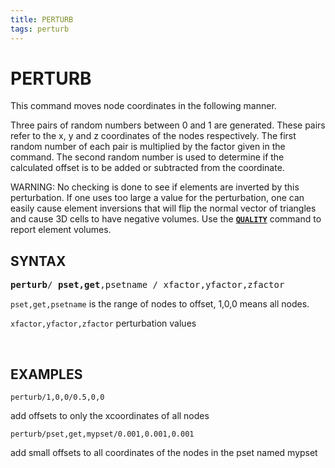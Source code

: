 ```yaml
---
title: PERTURB
tags: perturb
--- 
```


# PERTURB

This command moves node coordinates in the following manner.


Three pairs of random numbers between 0 and 1 are generated. These pairs
refer to the x, y and z coordinates of the nodes respectively. The first
random number of each pair is multiplied by the factor given in the
command. The second random number is used to determine if the calculated
offset is to be added or subtracted from the coordinate.


WARNING: No checking is done to see if elements are inverted by this
perturbation. If one uses too large a value for the perturbation, one
can easily cause element inversions that will flip the normal vector of
triangles and cause 3D cells to have negative volumes.
Use the [**`QUALITY`**](QUALITY.md) command to report element volumes.


## SYNTAX

<pre>
<b>perturb</b>/ <b>pset,get</b>,psetname / xfactor,yfactor,zfactor
</pre>


`pset,get,psetname` is the range of nodes to offset, 1,0,0 means all nodes.


`xfactor,yfactor,zfactor` perturbation values

 

## EXAMPLES

```
perturb/1,0,0/0.5,0,0   
```
add offsets to only the xcoordinates of all nodes



```
perturb/pset,get,mypset/0.001,0.001,0.001  
```
add small offsets to all coordinates of the nodes in the pset named mypset



